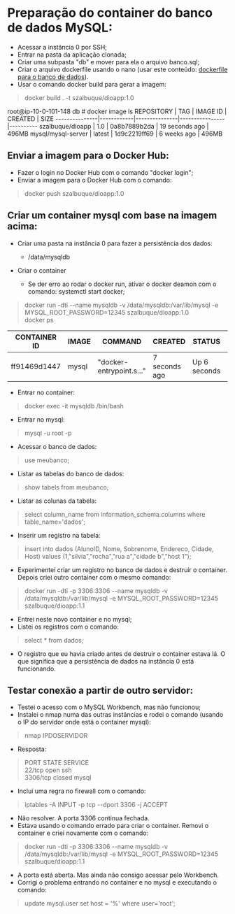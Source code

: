 # Preparação do container do banco de dados MySQL:

* Acessar a instância 0 por SSH;
* Entrar na pasta da aplicação clonada;
* Criar uma subpasta "db" e mover para ela o arquivo banco.sql;
* Criar o arquivo dockerfile usando o nano (usar este conteúdo: [dockerfile para o banco de dados](db/dockerfile)).
* Usar o comando docker build para gerar a imagem:
> docker build . -t szalbuque/dioapp:1.0

root@ip-10-0-101-148 db # docker image ls
REPOSITORY     |      TAG   |    IMAGE ID   |    CREATED     |     SIZE
---------------|------------|---------------|----------------|----------
szalbuque/dioapp  |   1.0    |   0a8b7889b2da |  19 seconds ago |  496MB
mysql/mysql-server |  latest  |  1d9c2219ff69 |  6 weeks ago   |   496MB

## Enviar a imagem para o Docker Hub:
* Fazer o login no Docker Hub com o comando "docker login";
* Enviar a imagem para o Docker Hub com o comando:
> docker push szalbuque/dioapp:1.0

## Criar um container mysql com base na imagem acima:

* Criar uma pasta na instância 0 para fazer a persistência dos dados:
  * /data/mysqldb
  
* Criar o container
  * Se der erro ao rodar o docker run, ativar o docker deamon com o comando: systemctl start docker;
> docker run -dti --name mysqldb -v /data/mysqldb:/var/lib/mysql -e MYSQL_ROOT_PASSWORD=12345  szalbuque/dioapp:1.0<br>
> docker ps<br>

CONTAINER ID |  IMAGE   |  COMMAND     |             CREATED   |      STATUS    |     PORTS        |         NAMES
-------------|----------|--------------|-----------------------|----------------|------------------|------------------
ff91469d1447 |  mysql   |  "docker-entrypoint.s…" |  7 seconds ago |  Up 6 seconds |  3306/tcp, 33060/tcp |  mysqldb

* Entrar no container:
> docker exec -it mysqldb /bin/bash

* Entrar no mysql:
> mysql -u root -p

* Acessar o banco de dados:
> use meubanco;

* Listar as tabelas do banco de dados:
> show tabels from meubanco;

* Listar as colunas da tabela:
>  select column_name from information_schema.columns where table_name='dados';

* Inserir um registro na tabela:
>  insert into dados (AlunoID, Nome, Sobrenome, Endereco, Cidade, Host) values (1,"silvia","rocha","rua a","cidade b","host 1");

* Experimentei criar um registro no banco de dados e destruir o container. Depois criei outro container com o mesmo comando:
> docker run -dti -p 3306:3306 --name mysqldb -v /data/mysqldb:/var/lib/mysql -e MYSQL_ROOT_PASSWORD=12345  szalbuque/dioapp:1.1
  * Entrei neste novo container e no mysql;
  * Listei os registros com o comando:
  > select * from dados;
  * O registro que eu havia criado antes de destruir o container estava lá. O que significa que a persistência de dados na instância 0 está funcionando.

## Testar conexão a partir de outro servidor:
* Testei o acesso com o MySQL Workbench, mas não funcionou;
* Instalei o nmap numa das outras instâncias e rodei o comando (usando o IP do servidor onde está o container mysql):
> nmap IPDOSERVIDOR<br>
* Resposta:
> PORT     STATE  SERVICE<br>
> 22/tcp   open   ssh<br>
> 3306/tcp closed mysql<br>
* Incluí uma regra no firewall com o comando:
> iptables -A INPUT -p tcp --dport 3306 -j ACCEPT
* Não resolver. A porta 3306 continua fechada.
* Estava usando o comando errado para criar o container. Removi o container e criei novamente com o comando:
> docker run -dti -p 3306:3306 --name mysqldb -v /data/mysqldb:/var/lib/mysql -e MYSQL_ROOT_PASSWORD=12345  szalbuque/dioapp:1.1
* A porta está aberta. Mas ainda não consigo acessar pelo Workbench. 
* Corrigi o problema entrando no container e no mysql e executando o comando:
> update mysql.user set host = '%' where user='root';

